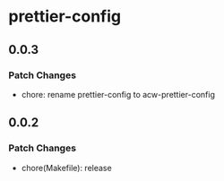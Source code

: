 # prettier-config

## 0.0.3

### Patch Changes

- chore: rename prettier-config to acw-prettier-config

## 0.0.2

### Patch Changes

- chore(Makefile): release

